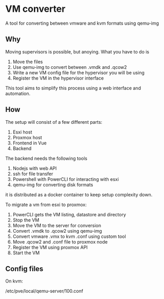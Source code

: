 # VM converter

A tool for converting between vmware and kvm formats using qemu-img

## Why

Moving supervisors is possible, but anoying. What you have to do is

1. Move the files
2. Use qemu-img to convert between .vmdk and .qcow2
3. Write a new VM config file for the hypervisor you will be using
4. Register the VM in the hypervisor interface

This tool aims to simplify this process using a web interface and automation.

## How

The setup will consist of a few different parts:

1. Esxi host
2. Proxmox host
3. Frontend in Vue
4. Backend

The backend needs the following tools

1. Nodejs with web API
2. ssh for file transfer
3. Powershell with PowerCLI for interacting with esxi
4. qemu-img for converting disk formats

it is distributed as a docker container to keep setup complexity down.

To migrate a vm from esxi to proxmox:

1. PowerCLI gets the VM listing, datastore and directory
2. Stop the VM
3. Move the VM to the server for conversion
4. Convert .vmdk to .qcow2 using qemu-img
5. Convert vmware .vmx to kvm .conf using custom tool
6. Move .qcow2 and .conf file to proxmox node
7. Register the VM using proxmox API
8. Start the VM

## Config files

On kvm:

/etc/pve/local/qemu-server/100.conf

